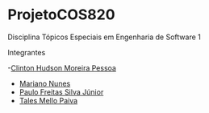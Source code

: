 # ProjetoCOS820
Disciplina Tópicos Especiais em Engenharia de Software 1

Integrantes

-[Clinton Hudson Moreira Pessoa](https://github.com/Clintonhud)
- [Mariano Nunes](https://github.com/marianonuness)
- [Paulo Freitas Silva Júnior](url)
- [Tales Mello Paiva](https://github.com/talesmp)
